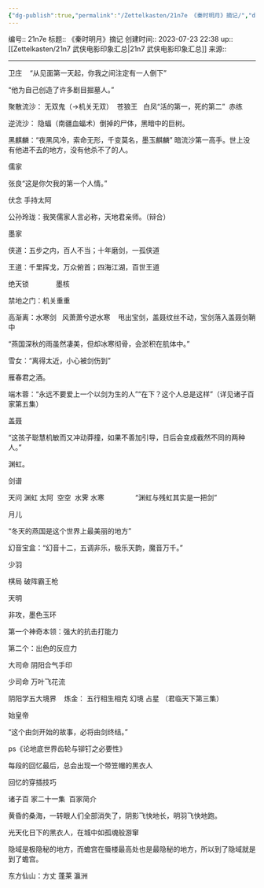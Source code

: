 ```yaml
---
{"dg-publish":true,"permalink":"/Zettelkasten/21n7e 《秦时明月》摘记/","dgPassFrontmatter":true}
---
```


编号:: 21n7e
标题:: 《秦时明月》摘记
创建时间:: 2023-07-23 22:38
up:: [[Zettelkasten/21n7 武侠电影印象汇总\|21n7 武侠电影印象汇总]]
来源:: 

---
卫庄    “从见面第一天起，你我之间注定有一人倒下”

“他为自己创造了许多剧目掘墓人。”

聚散流沙： 无双鬼（->机关无双）  苍狼王   白凤“活的第一，死的第二”  赤练

逆流沙： 隐蝠（南疆血蝠术）倒掉的尸体，黑暗中的巨树。

黑麒麟：“夜黑风冷，索命无形，千变莫名，墨玉麒麟” 暗流沙第一高手。世上没有他进不去的地方，没有他杀不了的人。

儒家

张良“这是你欠我的第一个人情。”

伏念 手持太阿

公孙玲珑：我笑儒家人言必称，天地君亲师。（辩合）

墨家

侠道：五步之内，百人不当；十年磨剑，一孤侠道

王道：千里挥戈，万众俯首；四海江湖，百世王道

绝天锁              墨核

禁地之门：机关重重

高渐离：水寒剑   风萧萧兮逆水寒    甩出宝剑，盖聂纹丝不动，宝剑落入盖聂剑鞘中

“燕国深秋的雨虽然凄美，但却冰寒彻骨，会淤积在肌体中。”

雪女：“离得太近，小心被剑伤到”

雁春君之酒。

端木蓉：“永远不要爱上一个以剑为生的人”“在下？这个人总是这样”（详见诸子百家第五集）

盖聂

“这孩子聪慧机敏而又冲动莽撞，如果不善加引导，日后会变成截然不同的两种人。”

渊虹。

剑谱

天问 渊虹 太阿  空空  水霁 水寒                “渊虹与残虹其实是一把剑”

月儿

“冬天的燕国是这个世界上最美丽的地方”

幻音宝盒：“幻音十二，五调非乐，极乐天韵，魔音万千。”

少羽

棋局 破阵霸王枪

天明

非攻，墨色玉环

第一个神奇本领：强大的抗击打能力

第二个：出色的反应力

大司命 阴阳合气手印

少司命 万叶飞花流

阴阳学五大境界    炼金： 五行相生相克 幻境 占星 （君临天下第三集）

始皇帝

“这个由剑开始的故事，必将由剑终结。”

ps《论地底世界齿轮与铆钉之必要性》

每段的回忆最后，总会出现一个带笠帽的黑衣人

回忆的穿插技巧

诸子百 家二十一集  百家简介

黄昏的桑海，一转眼人们全部消失了，阴影飞快地长，明羽飞快地跑。

光天化日下的黑衣人，在城中如孤魂般游窜

隐域是极隐秘的地方，而蟾宫在蜃楼最高处也是最隐秘的地方，所以到了隐域就是到了蟾宫。

东方仙山：方丈 蓬莱 瀛洲